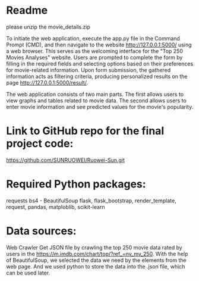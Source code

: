 # Readme
please unzip the movie_details.zip

To initiate the web application, execute the app.py file in the Command Prompt (CMD), and then navigate to the website http://127.0.0.1:5000/ using a web browser. This serves as the welcoming interface for the "Top 250 Movies Analyses" website. Users are prompted to complete the form by filling in the required fields and selecting options based on their preferences for movie-related information. Upon form submission, the gathered information acts as filtering criteria, producing personalized results on the page http://127.0.0.1:5000/result/.

The web application consists of two main parts. The first allows users to view graphs and tables related to movie data. The second allows users to enter movie information and see predicted values for the movie's popularity.

# Link to GitHub repo for the final project code: 
https://github.com/SUNRUOWEI/Ruowei-Sun.git

# Required Python packages:
requests
bs4 - BeautifulSoup
flask, flask_bootstrap, render_template, request, pandas, matploblib, scikit-learn

# Data sources:
Web Crawler
Get JSON file by crawling the top 250 movie data rated by users in the 
https://m.imdb.com/chart/top/?ref_=nv_mv_250. 
With the help of BeautifulSoup, we selected the data we need by the elements from the web page.
And we used python to store the data into the .json file, which can be used later.



